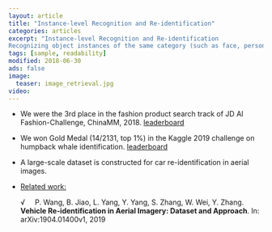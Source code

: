 ```yaml
---
layout: article
title: "Instance-level Recognition and Re-identification"
categories: articles
excerpt: "Instance-level Recognition and Re-identification
Recognizing object instances of the same category (such as face, person, car) is challenging due to the large intra-instance variation and small inter-instance variation. We constructed a large dataset for vehicle re-identification from aerial view and were top-ranked in related AI competitions.  "
tags: [sample, readability]
modified: 2018-06-30
ads: false
image:
  teaser: image_retrieval.jpg
video:
---
```


- We were the 3rd place in the fashion product search track of JD AI Fashion-Challenge, ChinaMM, 2018. <a href="https://fashion-challenge.github.io/rank.html">leaderboard</a>  
  
- We won Gold Medal (14/2131, top 1%) in the Kaggle 2019 challenge on humpback whale identification. <a href="https://www.kaggle.com/c/humpback-whale-identification/leaderboard">leaderboard</a>   
  
- A large-scale dataset is constructed for car re-identification in aerial images.

- <u>Related work:</u>

    &radic; &nbsp; &nbsp; P. Wang, B. Jiao, L. Yang, Y. Yang, S. Zhang, W. Wei, Y. Zhang. **Vehicle Re-identification in Aerial Imagery: Dataset and Approach**. In: arXiv:1904.01400v1, 2019
